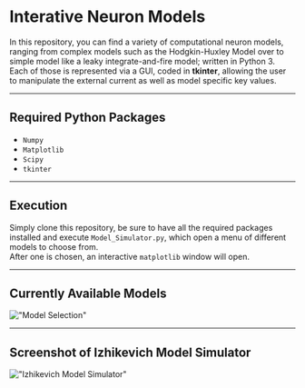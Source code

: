 # Interative Neuron Models
In this repository, you can find a variety of computational neuron models,
ranging from complex models such as the Hodgkin-Huxley Model over to simple
model like a leaky integrate-and-fire model; written in Python 3.  
Each of those is represented via a GUI, coded in **tkinter**, allowing the
user to manipulate the external current as well as model specific key values.

---

## Required Python Packages
- ```Numpy```
- ```Matplotlib```
- ```Scipy```
- ```tkinter```

---

## Execution
Simply clone this repository, be sure to have all the required packages
installed and execute ```Model_Simulator.py```, which open a menu of different
models to choose from.  
After one is chosen, an interactive ```matplotlib``` window will open.

---

## Currently Available Models
!["Model Selection"](https://github.com/MistySheep/Interactive_Neuron-Models/tree/master/images)

---

## Screenshot of Izhikevich Model Simulator
!["Izhikevich Model Simulator"](https://github.com/MistySheep/Interactive_Neuron-Models/tree/master/images)
